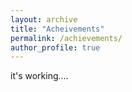 ```yaml
---
layout: archive
title: "Acheivements"
permalink: /achievements/
author_profile: true
---
```


it's working....

